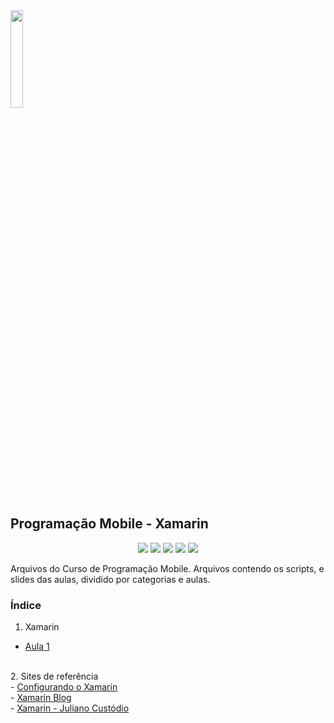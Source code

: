<img src="https://user-images.githubusercontent.com/61523977/177602277-0cb2a53d-e415-4462-9244-e241e9f8ac3c.png" width="20%" heigth="20%">
<h2 align"center">Programação Mobile - Xamarin</h1>
<p align="center">
<img src="http://img.shields.io/static/v1?label=STATUS&message=EM%20DESENVOLVIMENTO&color=GREEN&style=for-the-badge"/>
<img src="https://img.shields.io/badge/HTML5-E34F26?style=for-the-badge&logo=html5&logoColor=white"/>
<img src="https://img.shields.io/badge/CSS3-1572B6?style=for-the-badge&logo=css3&logoColor=white"/>
<img src="https://img.shields.io/badge/C%23-239120?style=for-the-badge&logo=c-sharp&logoColor=white"/>
<img src="https://img.shields.io/github/stars/Amaral1973/progmobile?style=social"/>
</p>
Arquivos do Curso de Programação Mobile. Arquivos contendo os scripts, e slides das aulas, dividido por categorias e aulas.

<p><h3>Índice</h3></p>

1. Xamarin<br/>
  - <a href="https://github.com/Amaral1973/mobiletds/tree/main/Aula1">Aula 1</a><br/>
  
  
<br/>
2. Sites de referência<br/>
 - <a href="https://www.youtube.com/watch?v=TFljDFtgTZE" target="_blank">Configurando o Xamarin</a><br/>
 - <a href="https://devblogs.microsoft.com/xamarin/" target="_blank">Xamarin Blog</a><br/>
 - <a href="https://julianocustodio.com.br/category/xamarin/" target="_blank">Xamarin - Juliano Custódio</a><br/>
